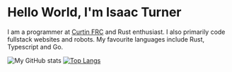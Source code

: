 # Hello World, I'm Isaac Turner 

I am a programmer at [Curtin FRC](https://github.com/CurtinFRC) and Rust enthusiast. I also primarily code fullstack websites and robots. My favourite languages include Rust, Typescript and Go. 

![My GitHub stats](https://github-readme-stats.vercel.app/api?username=spacey-sooty&show_icons=true&theme=tokyonight)
[![Top Langs](https://github-readme-stats.vercel.app/api/top-langs/?username=spacey-sooty)](https://github.com/spacey-sooty/github-readme-stats)
